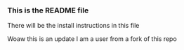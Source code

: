 ### This is the README file
There will be the install instructions in this file

Woaw this is an update
I am a user from a fork of this repo
